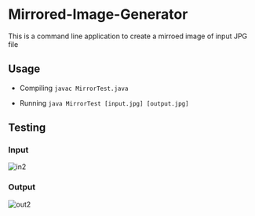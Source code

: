 # Mirrored-Image-Generator
This is a command line application to create a mirroed image of input JPG file

## Usage
- Compiling
      `javac MirrorTest.java` 
  
- Running
      `java MirrorTest [input.jpg] [output.jpg]` 
 
## Testing
   ### Input
   ![in2](https://user-images.githubusercontent.com/34955038/38657847-ff22bb38-3e3f-11e8-902d-75ea212e1bb5.jpg)
   ### Output
   ![out2](https://user-images.githubusercontent.com/34955038/38657853-042b2502-3e40-11e8-9537-458c78ebdf9d.jpg)


